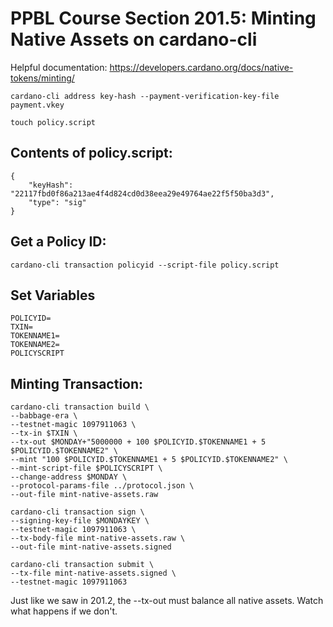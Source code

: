 # PPBL Course Section 201.5: Minting Native Assets on cardano-cli

Helpful documentation: https://developers.cardano.org/docs/native-tokens/minting/

```
cardano-cli address key-hash --payment-verification-key-file payment.vkey
```

```
touch policy.script
```

## Contents of policy.script:
```
{
    "keyHash": "22117fbd0f86a213ae4f4d824cd0d38eea29e49764ae22f5f50ba3d3",
    "type": "sig"
}
```

## Get a Policy ID:
```
cardano-cli transaction policyid --script-file policy.script
```

## Set Variables
```
POLICYID=
TXIN=
TOKENNAME1=
TOKENNAME2=
POLICYSCRIPT
```

## Minting Transaction:
```
cardano-cli transaction build \
--babbage-era \
--testnet-magic 1097911063 \
--tx-in $TXIN \
--tx-out $MONDAY+"5000000 + 100 $POLICYID.$TOKENNAME1 + 5 $POLICYID.$TOKENNAME2" \
--mint "100 $POLICYID.$TOKENNAME1 + 5 $POLICYID.$TOKENNAME2" \
--mint-script-file $POLICYSCRIPT \
--change-address $MONDAY \
--protocol-params-file ../protocol.json \
--out-file mint-native-assets.raw

cardano-cli transaction sign \
--signing-key-file $MONDAYKEY \
--testnet-magic 1097911063 \
--tx-body-file mint-native-assets.raw \
--out-file mint-native-assets.signed

cardano-cli transaction submit \
--tx-file mint-native-assets.signed \
--testnet-magic 1097911063

```

Just like we saw in 201.2, the --tx-out must balance all native assets. Watch what happens if we don't.
